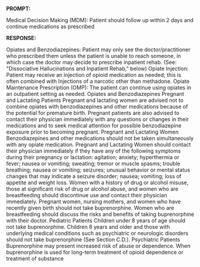 **PROMPT:**

Medical Decision Making (MDM): Patient should follow up within 2 days and continue medications as prescribed

**RESPONSE:**

   Opiates and Benzodiazepines: Patient may only see the doctor/practitioner who prescribed them unless the patient is unable to reach someone, in which case the doctor may decide to prescribe inpatient rehab. (See: "Dissociative Hallucinations and Inpatient Rehab," below)  Opiate Injection: Patient may receive an injection of opioid medication as needed; this is often combined with Injections of a narcotic other than methadone.  Opiate Maintenance Prescription (OMP): The patient can continue using opiates in an outpatient setting as needed.  Opiates and Benzodiazepines  Pregnant and Lactating Patients  Pregnant and lactating women are advised not to combine opiates with benzodiazepines and other medications because of the potential for premature birth. Pregnant patients are also advised to contact their physician immediately with any questions or changes in their medications and to seek medical attention for possible benzodiazepine exposure prior to becoming pregnant.  Pregnant and Lactating Women  Benzodiazepines and other medications should not be taken simultaneously with any opiate medication.  Pregnant and Lactating Women should contact their physician immediately if they have any of the following symptoms during their pregnancy or lactation: agitation; anxiety; hyperthermia or fever; nausea or vomiting; sweating; tremor or muscle spasms; trouble breathing; nausea or vomiting; seizures; unusual behavior or mental status changes that may indicate a seizure disorder; nausea; vomiting; loss of appetite and weight loss.  Women with a history of drug or alcohol misuse, those at significant risk of drug or alcohol abuse, and women who are breastfeeding should discontinue use and contact their physician immediately.  Pregnant women, nursing mothers, and women who have recently given birth should not take buprenorphine. Women who are breastfeeding should discuss the risks and benefits of taking buprenorphine with their doctor.  Pediatric Patients  Children under 8 years of age should not take buprenorphine. Children 8 years and older and those with underlying medical conditions such as psychiatric or neurologic disorders should not take buprenorphine (See Section C.D.).  Psychiatric Patients  Buprenorphine may present increased risk of abuse or dependence.  When buprenorphine is used for long-term treatment of opioid dependence or treatment of substance